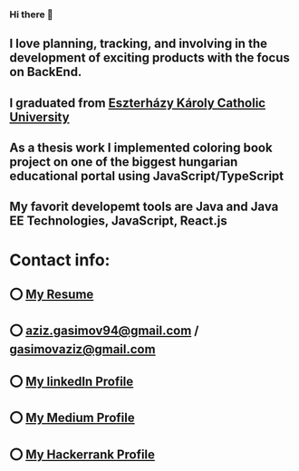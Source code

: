 ### Hi there 👋

<!--
**AZIZGASIMOV94/AZIZGASIMOV94** is a ✨ _special_ ✨ repository because its `README.md` (this file) appears on your GitHub profile.

Here are some ideas to get you started:

- 🔭 I’m currently working on ...
- 🌱 I’m currently learning ...
- 👯 I’m looking to collaborate on ...
- 🤔 I’m looking for help with ...
- 💬 Ask me about ...
- 📫 How to reach me: ...
- 😄 Pronouns: ...
- ⚡ Fun fact: ...
-->

## I love planning, tracking, and involving in the development of exciting products with the focus on BackEnd.

## I graduated from [Eszterházy Károly Catholic University](https://uni-eszterhazy.hu/)

## As a thesis work I implemented coloring book project on one of the biggest hungarian educational portal using JavaScript/TypeScript

## My favorit developemt tools are Java and Java EE Technologies, JavaScript, React.js

# Contact info:
## ⭕ [My Resume](https://azizgasimov94.github.io/resume/)
## ⭕ aziz.gasimov94@gmail.com / gasimovaziz@gmail.com
## ⭕ [My linkedIn Profile](https://www.linkedin.com/in/aziz-gasimov/)
## ⭕ [My Medium Profile](https://gasimovaziz.medium.com/)
## ⭕ [My Hackerrank Profile](https://www.hackerrank.com/gasimovaziz)




